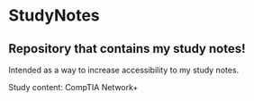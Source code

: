 # StudyNotes
## Repository that contains my study notes!
Intended as a way to increase accessibility to my study notes.

Study content:
CompTIA Network+
